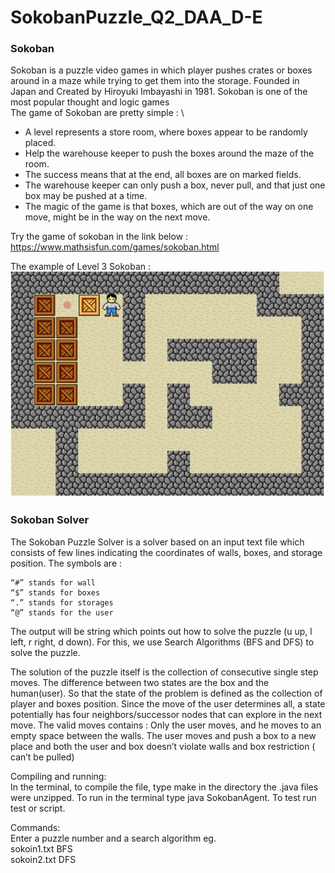 # SokobanPuzzle_Q2_DAA_D-E

### Sokoban
Sokoban is a puzzle video games in which player pushes crates or boxes around in a maze while trying to get them into the storage. Founded in Japan and Created by Hiroyuki Imbayashi in 1981. Sokoban is one of the most popular thought and logic games \
The game of Sokoban are pretty simple : \
- A level represents a store room, where boxes appear to be randomly placed.
- Help the warehouse keeper to push the boxes around the maze of the room.
- The success means that at the end, all boxes are on marked fields.
- The warehouse keeper can only push a box, never pull, and that just one box may be pushed at a time.
- The magic of the game is that boxes, which are out of the way on one move, might be in the way on the next move.

Try the game of sokoban in the link below :\
https://www.mathsisfun.com/games/sokoban.html

The example of Level 3 Sokoban :\
![S-L3](./SokobanLevel3.JPG)


### Sokoban Solver
The Sokoban Puzzle Solver is a solver based on an input text file which consists of few lines indicating the coordinates of walls, boxes, and storage position. The symbols are :
```
“#” stands for wall
“$” stands for boxes
“.” stands for storages
“@” stands for the user
```

The output will be string which points out how to solve the puzzle (u up, l left, r right, d down). For this, we use Search Algorithms (BFS and DFS) to solve the puzzle.

The solution of the puzzle itself is the collection of consecutive single step moves. The difference between two states are the box and the human(user).  So that the state of the problem is defined as the collection of player and boxes position. Since the move of the user determines all, a state potentially has four neighbors/successor nodes that can explore in the next move. The valid moves contains :
Only the user moves, and he moves to an empty space between the walls.
The user moves and push a box to a new place and both the user and box doesn’t violate walls and box restriction ( can’t be pulled)

Compiling and running:\
In the terminal, to compile the file, type make in the directory the .java files were unzipped. To run in the terminal type java SokobanAgent. To test run test or script.

Commands:\
Enter a puzzle number and a search algorithm eg.\
sokoin1.txt BFS\
sokoin2.txt DFS
